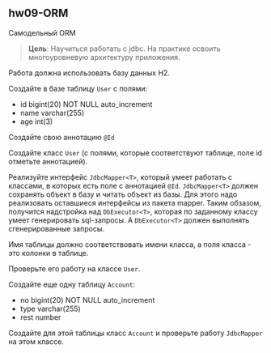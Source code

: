 ## hw09-ORM

Самодельный ORM

>**Цель**: Научиться работать с jdbc. На практике освоить многоуровневую архитектуру приложения.

Работа должна использовать базу данных H2.

Создайте в базе таблицу `User` с полями:
- id bigint(20) NOT NULL auto_increment
- name varchar(255)
- age int(3)

Создайте свою аннотацию `@Id`

Создайте класс `User` (с полями, которые соответствуют таблице, поле id отметьте аннотацией).

Реализуйте интерфейс `JdbcMapper<T>`, 
который умеет работать с классами, 
в которых есть поле с аннотацией `@Id`. `JdbcMapper<T>` должен 
сохранять объект в базу и читать объект из базы.
Для этого надо реализовать оставшиеся интерфейсы из пакета mapper.
Таким обзазом, получится надстройка над `DbExecutor<T>`, 
которая по заданному классу умеет генерировать sql-запросы.
А `DbExecutor<T>` должен выполнять сгенерированные запросы.

Имя таблицы должно соответствовать имени класса, 
а поля класса - это колонки в таблице.

Проверьте его работу на классе `User`.

Создайте еще одну таблицу `Account`:
- no bigint(20) NOT NULL auto_increment
- type varchar(255)
- rest number

Создайте для этой таблицы класс `Account`
 и проверьте работу `JdbcMapper` на этом классе.